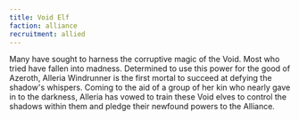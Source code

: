 ```yaml
---
title: Void Elf
faction: alliance
recruitment: allied
---
```


Many have sought to harness the corruptive magic of the Void. Most who tried have fallen into madness. Determined to use this power for the good of Azeroth, Alleria Windrunner is the first mortal to succeed at defying the shadow's whispers. Coming to the aid of a group of her kin who nearly gave in to the darkness, Alleria has vowed to train these Void elves to control the shadows within them and pledge their newfound powers to the Alliance.
